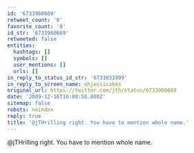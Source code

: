 ```yaml
---
id: '6733960669'
retweet_count: '0'
favorite_count: '0'
id_str: '6733960669'
retweeted: false
entities:
  hashtags: []
  symbols: []
  user_mentions: []
  urls: []
in_reply_to_status_id_str: '6733831999'
in_reply_to_screen_name: ohjessicakes
original_url: https://twitter.com/jth/status/6733960669
date: '2009-12-16T16:00:56.000Z'
sitemap: false
robots: noindex
reply: true
title: '@jTHrilling right. You have to mention whole name.'
---
```


@jTHrilling right. You have to mention whole name.